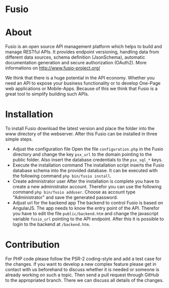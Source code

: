 Fusio
=====

# About

Fusio is an open source API management platform which helps to build and manage 
RESTful APIs. It provides endpoint versioning, handling data from different data 
sources, schema definition (JsonSchema), automatic documentation generation and
secure authorization (OAuth2). More informations on 
http://www.fusio-project.org/

We think that there is a huge potential in the API economy. Whether you need an 
API to expose your business functionality or to develop One-Page web 
applications or Mobile-Apps. Because of this we think that Fusio is a great tool 
to simplify building such APIs.

# Installation

To install Fusio download the latest version and place the folder into the www 
directory of the webserver. After this Fusio can be installed in three simple 
steps.

 * Adjust the configuration file
   Open the file `configuration.php` in the Fusio directory and change the key 
   `psx_url` to the domain pointing to the public folder. Also insert the 
   database credentials to the `psx_sql_*` keys.
 * Execute the installation command
   The installation script inserts the Fusio database schema into the provided 
   database. It can be executed with the following command 
   `php bin/fusio install`.
 * Create administrator user
   After the installation is complete you have to create a new administrator 
   account. Therefor you can use the following command `php bin/fusio adduser`. 
   Choose as account type "Administrator" and save the generated password.
 * Adjust url for the backend app
   The backend to control Fusio is based on AngularJS. The app needs to know the 
   entry point of the API. Therefor you have to edit the file 
   `public/backend.htm` and change the javascript variable `fusio_url` pointing 
   to the API endpoint. After this it is possible to login to the backend at 
   `/backend.htm`.

# Contribution

For PHP code please follow the PSR-2 coding-style and add a test case for the 
changes. If you want to develop a new complex feature please get in contact with 
us beforehand to discuss whether it is needed or someone is already working on 
such a topic. Then send a pull request through GitHub to the appropriated 
branch. There we can discuss all details of the changes.

